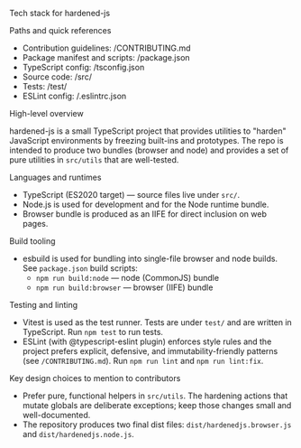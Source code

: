 Tech stack for hardened-js

Paths and quick references
- Contribution guidelines: /CONTRIBUTING.md
- Package manifest and scripts: /package.json
- TypeScript config: /tsconfig.json
- Source code: /src/
- Tests: /test/
- ESLint config: /.eslintrc.json

High-level overview

hardened-js is a small TypeScript project that provides utilities to "harden" JavaScript environments by freezing built-ins and prototypes. The repo is intended to produce two bundles (browser and node) and provides a set of pure utilities in `src/utils` that are well-tested.

Languages and runtimes
- TypeScript (ES2020 target) — source files live under `src/`.
- Node.js is used for development and for the Node runtime bundle.
- Browser bundle is produced as an IIFE for direct inclusion on web pages.

Build tooling
- esbuild is used for bundling into single-file browser and node builds. See `package.json` build scripts:
  - `npm run build:node` — node (CommonJS) bundle
  - `npm run build:browser` — browser (IIFE) bundle

Testing and linting
- Vitest is used as the test runner. Tests are under `test/` and are written in TypeScript. Run `npm test` to run tests.
- ESLint (with @typescript-eslint plugin) enforces style rules and the project prefers explicit, defensive, and immutability-friendly patterns (see `/CONTRIBUTING.md`). Run `npm run lint` and `npm run lint:fix`.

Key design choices to mention to contributors
- Prefer pure, functional helpers in `src/utils`. The hardening actions that mutate globals are deliberate exceptions; keep those changes small and well-documented.
- The repository produces two final dist files: `dist/hardenedjs.browser.js` and `dist/hardenedjs.node.js`.
